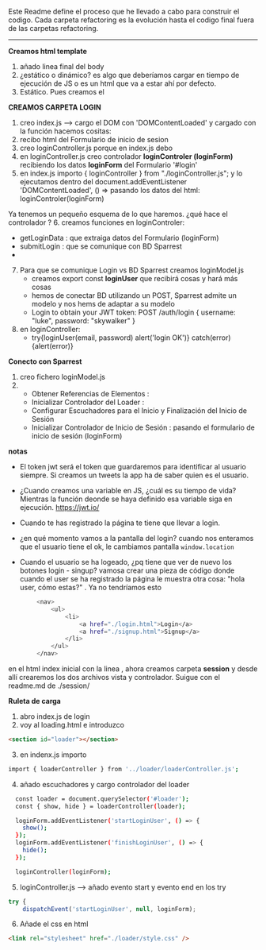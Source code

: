 
Este Readme define el proceso que he llevado a cabo para construir el codigo. Cada carpeta refactoring es la evolución hasta el codigo final fuera de las carpetas refactoring.


---


**Creamos html template**
1. añado linea final del body <!-- <script type="module" src="./login/index.js"></script> -->
2. ¿estático o dinámico? es algo que deberíamos cargar en tiempo de ejecución de JS o es un html que va a estar ahí por defecto. 
3. Estático. Pues creamos el <!-- <form id="login"> -->

**CREAMOS CARPETA LOGIN**
1. creo index.js --> cargo el DOM con 'DOMContentLoaded' y cargado con la función hacemos cositas:
2. recibo html del Formulario de inicio de sesion <!-- const loginForm = document.querySelector('#login'); -->
3. creo loginController.js porque en index.js debo 
4. en loginController.js creo controlador **loginControler (loginForm)** recibiendo los datos **loginForm** del Formulario '#login'
5. en index.js importo { loginController } from "./loginController.js"; y lo ejecutamos dentro del document.addEventListener 'DOMContentLoaded', () =>  pasando los datos del html: loginControler(loginForm)

Ya tenemos un pequeño esquema de lo que haremos. ¿qué hace el controlador ?
6. creamos funciones en loginControler:
   - getLoginData : que extraiga datos del Formulario (loginForm)
   - submitLogin : que se comunique con BD Sparrest
   - 
7. Para que se comunique Login vs BD Sparrest creamos loginModel.js
   - creamos export const **loginUser** que recibirá cosas y hará más cosas
   - hemos de conectar BD utilizando un POST, Sparrest admite un modelo y nos hems de adaptar a su modelo 
   - Login to obtain your JWT token: POST /auth/login { username: "luke", password: "skywalker" }
8. en loginController:
   - try{loginUser(email, password) alert('login OK')} catch(error) {alert(error)}


**Conecto con Sparrest**
1. creo fichero loginModel.js
2. 
     - Obtener Referencias de Elementos : <!-- #login y #loader-->
     - Inicializar Controlador del Loader : <!--loaderController(loader)-->
     - Configurar Escuchadores para el Inicio y Finalización del Inicio de Sesión <!--star & finish-->
     - Inicializar Controlador de Inicio de Sesión : pasando el formulario de inicio de sesión (loginForm)


**notas**
- El token jwt <!--const jwt = await loginUser(email, password);--> será el token que guardaremos para identificar al usuario siempre. Si creamos un tweets la app ha de saber quien es el usuario.
- ¿Cuando creamos una variable en JS, ¿cuál es su tiempo de vida? Mientras la función deonde se haya definido esa variable siga en ejecución. https://jwt.io/


- Cuando te has registrado la página te tiene que llevar a login.
  
- ¿en qué momento vamos a la pantalla del login? cuando nos enteramos que el usuario tiene el ok, le cambiamos pantalla `window.location`
  
- Cuando el usuario se ha logeado, ¿pq tiene que ver de nuevo los botones login - singup? vamosa crear una pieza de código donde cuando el user se ha registrado la página le muestra otra cosa: "hola user, cómo estas?"  . Ya no tendríamos esto
```sh
        <nav>
            <ul>
                <li>
                    <a href="./login.html">Login</a>
                    <a href="./signup.html">Signup</a>
                </li>
            </ul>
        </nav>
```
en el html index inicial con la linea  <!-- <script type="module" src="./index.js"></script>
        el código JavaScript en index.js podrá interactuar con los elementos 
        que están dentro del <body> (como <h1>, <nav>, <section>, etc.) una 
            vez que la página ha sido cargada en el navegador.-->, 
ahora creamos carpeta **session** y desde allí crearemos los dos archivos vista y controlador. Suigue con el readme.md de ./session/




**Ruleta de carga**

1. abro index.js de login
2. voy al loading.html e introduzco 

```html
<section id="loader"></section>
```
3. en indenx.js importo 
```sh
import { loaderController } from '../loader/loaderController.js';
```
4. añado escuchadores y cargo controlador del loader
```sh
  const loader = document.querySelector('#loader');
  const { show, hide } = loaderController(loader);

  loginForm.addEventListener('startLoginUser', () => {
    show();
  });
  loginForm.addEventListener('finishLoginUser', () => {
    hide();
  });

  loginController(loginForm);
```

5. loginController.js --> añado evento start y evento end en los try
   
```js
try {
    dispatchEvent('startLoginUser', null, loginForm);
```

6. Añade el css en html 
```html
<link rel="stylesheet" href="./loader/style.css" />
```
